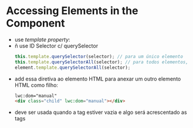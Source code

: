 # Accessing Elements in the Component
- use *template property*:
- ñ use ID Selector c/ querySelector
	```js
	this.template.querySelector(selector); // para um único elemento
	this.template.querySelectorAll(selector); // para todos elementos, retorna array de nós
	element.template.querySelectorAll(selector);
	```
- add essa diretiva ao elemento HTML para anexar um outro elemento HTML como filho:
	```html
	lwc:dom="manual"
	<div class="child" lwc:dom="manual"></div>
	```
- deve ser usada quando a tag estiver vazia e algo será acrescentado as tags

